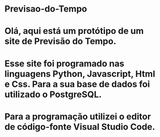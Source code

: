 # Previsao-do-Tempo

# Olá, aqui está um protótipo de um site de Previsão do Tempo.

# Esse site foi programado nas linguagens Python, Javascript, Html e Css. Para a sua base de dados foi utilizado o PostgreSQL.
# Para a programação utilizei o editor de código-fonte Visual Studio Code.
